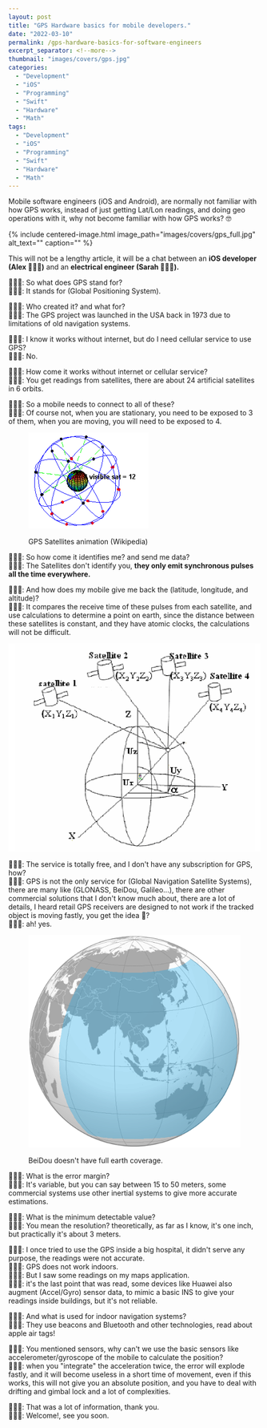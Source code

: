 ```yaml
---
layout: post
title: "GPS Hardware basics for mobile developers."
date: "2022-03-10"
permalink: /gps-hardware-basics-for-software-engineers
excerpt_separator: <!--more-->
thumbnail: "images/covers/gps.jpg"
categories: 
  - "Development"
  - "iOS"
  - "Programming"
  - "Swift"
  - "Hardware"
  - "Math"
tags: 
  - "Development"
  - "iOS"
  - "Programming"
  - "Swift"
  - "Hardware"
  - "Math"
---
```

  
Mobile software engineers (iOS and Android), are normally not familiar with how GPS works, instead of just getting Lat/Lon readings, and doing geo operations with it, why not become familiar with how GPS works? 🤓
<!--more-->
{%
 include centered-image.html 
 image_path="images/covers/gps_full.jpg"
 alt_text="" 
 caption=""
%}


This will not be a lengthy article, it will be a chat between an **iOS developer (Alex 👨🏻‍💻)** and an **electrical engineer (Sarah 👩🏼‍💻).**

👨🏻‍💻: So what does GPS stand for?  
👩🏼‍💻: It stands for (Global Positioning System).


👨🏻‍💻: Who created it? and what for?  
👩🏼‍💻: The GPS project was launched in the USA back in 1973 due to limitations of old navigation systems.

👨🏻‍💻: I know it works without internet, but do I need cellular service to use GPS?  
👩🏼‍💻: No.

👨🏻‍💻: How come it works without internet or cellular service?  
👩🏼‍💻: You get readings from satellites, there are about 24 artificial satellites in 6 orbits.

👨🏻‍💻: So a mobile needs to connect to all of these?  
👩🏼‍💻: Of course not, when you are stationary, you need to be exposed to 3 of them, when you are moving, you will need to be exposed to 4.

<figure>

![](images/ConstellationGPS.gif)

<figcaption>

GPS Satellites animation (Wikipedia)

</figcaption>

</figure>

👨🏻‍💻: So how come it identifies me? and send me data?  
👩🏼‍💻: The Satellites don't identify you, **they only emit synchronous pulses all the time everywhere.**  
  
👨🏻‍💻: And how does my mobile give me back the (latitude, longitude, and altitude)?  
👩🏼‍💻: It compares the receive time of these pulses from each satellite, and use calculations to determine a point on earth, since the distance between these satellites is constant, and they have atomic clocks, the calculations will not be difficult.  

![](images/GPS-satellite-position-calculations-3.png)

👨🏻‍💻: The service is totally free, and I don't have any subscription for GPS, how?  
👩🏼‍💻: GPS is not the only service for (Global Navigation Satellite Systems), there are many like (GLONASS, BeiDou, Galileo...), there are other commercial solutions that I don't know much about, there are a lot of details, I heard retail GPS receivers are designed to not work if the tracked object is moving fastly, you get the idea 🧐?  
👨🏻‍💻: ah! yes.  
  

<figure>

![](images/Beidou_Navigation_Satellite_System_2012.png)

<figcaption>

BeiDou doesn't have full earth coverage.

</figcaption>

</figure>

  
👨🏻‍💻: What is the error margin?  
👩🏼‍💻: It's variable, but you can say between 15 to 50 meters, some commercial systems use other inertial systems to give more accurate estimations.  
  
👨🏻‍💻: What is the minimum detectable value?  
👩🏼‍💻: You mean the resolution? theoretically, as far as I know, it's one inch, but practically it's about 3 meters.  
  
👨🏻‍💻: I once tried to use the GPS inside a big hospital, it didn't serve any purpose, the readings were not accurate.  
👩🏼‍💻: GPS does not work indoors.  
👨🏻‍💻: But I saw some readings on my maps application.  
👩🏼‍💻: it's the last point that was read, some devices like Huawei also augment (Accel/Gyro) sensor data, to mimic a basic INS to give your readings inside buildings, but it's not reliable.  
  
👨🏻‍💻: And what is used for indoor navigation systems?  
👩🏼‍💻: They use beacons and Bluetooth and other technologies, read about apple air tags!  
  
👨🏻‍💻: You mentioned sensors, why can't we use the basic sensors like accelerometer/gyroscope of the mobile to calculate the position?  
👩🏼‍💻: when you "integrate" the acceleration twice, the error will explode fastly, and it will become useless in a short time of movement, even if this works, this will not give you an absolute position, and you have to deal with drifting and gimbal lock and a lot of complexities.  
  
👨🏻‍💻: That was a lot of information, thank you.  
👩🏼‍💻: Welcome!, see you soon.
